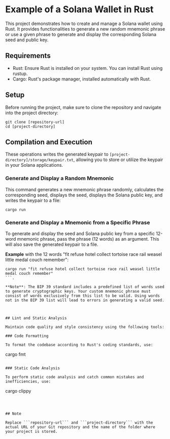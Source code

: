 
# Example of a Solana Wallet in Rust

This project demonstrates how to create and manage a Solana wallet using Rust. It provides functionalities to generate a new random mnemonic phrase or use a given phrase to generate and display the corresponding Solana seed and public key.



## Requirements

* Rust: Ensure Rust is installed on your system. You can install Rust using rustup.
* Cargo: Rust's package manager, installed automatically with Rust.



## Setup

Before running the project, make sure to clone the repository and navigate into the project directory:

```
git clone [repository-url]
cd [project-directory]
```



## Compilation and Execution

These operations writes the generated keypair to ```[project-directory]/storage/keypair.txt```, allowing you to store or utilize the keypair in your Solana applications.

### Generate and Display a Random Mnemonic

This command generates a new mnemonic phrase randomly, calculates the corresponding seed, displays the seed, displays the Solana public key, and writes the keypair to a file:

```
cargo run
```

### Generate and Display a Mnemonic from a Specific Phrase

To generate and display the seed and Solana public key from a specific 12-word mnemonic phrase, pass the phrase (12 words) as an argument.
This will also save the generated keypair to a file.

**Example** with the 12 words "fit refuse hotel collect tortoise race rail weasel little medal couch remember":

```
cargo run "fit refuse hotel collect tortoise race rail weasel little medal couch remember"
```.

**Note**: The BIP 39 standard includes a predefined list of words used to generate cryptographic keys. Your custom mnemonic phrase must consist of words exclusively from this list to be valid. Using words not in the BIP 39 list will lead to errors in generating a valid seed.



## Lint and Static Analysis

Maintain code quality and style consistency using the following tools:

### Code Formatting

To format the codebase according to Rust's coding standards, use:

```
cargo fmt
```

### Static Code Analysis

To perform static code analysis and catch common mistakes and inefficiencies, use:

```
cargo clippy
```



## Note

Replace ```repository-url``` and ```project-directory``` with the actual URL of your Git repository and the name of the folder where your project is stored.
